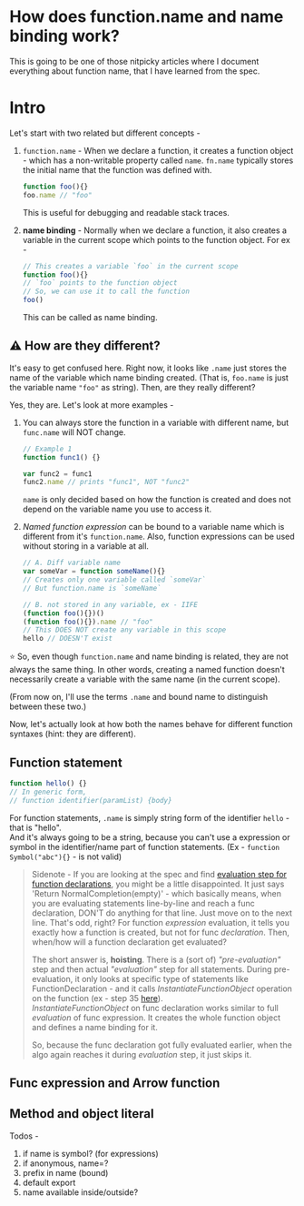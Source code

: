 # How does function.name and name binding work?

This is going to be one of those nitpicky articles where I document everything about function name, that I have learned from the spec.  

# Intro

Let's start with two related but different concepts -
1. `function.name` - When we declare a function, it creates a function object - which has a non-writable property called `name`. `fn.name` typically stores the initial name that the function was defined with.
	```js
	function foo(){}
	foo.name // "foo"
	```
   This is useful for debugging and readable stack traces.  
 
2. **name binding** - Normally when we declare a function, it also creates a variable in the current scope which points to the function object. For ex -
	```js
	// This creates a variable `foo` in the current scope
	function foo(){}
	// `foo` points to the function object
	// So, we can use it to call the function
	foo()
	```
	This can be called as name binding.
	
## ⚠️  **How are they different?** 
It's easy to get confused here. Right now, it looks like `.name` just stores the name of the variable which name binding created. (That is, `foo.name` is just the variable name `"foo"` as string). Then, are they really different?

Yes, they are. Let's look at more examples -

1. You can always store the function in a variable with different name, but `func.name` will NOT change. 
	```js
	// Example 1
	function func1() {}

	var func2 = func1
	func2.name // prints "func1", NOT "func2"
	```
	`name` is only decided based on how the function is created and does not depend on the variable name you use to access it.
	
2. *Named function expression* can be bound to a variable name which is different from it's `function.name`. Also, function expressions can be used without storing in a variable at all.
	```js
	// A. Diff variable name
	var someVar = function someName(){}
	// Creates only one variable called `someVar`
	// But function.name is `someName`
	
	// B. not stored in any variable, ex - IIFE
	(function foo(){})()
	(function foo(){}).name // "foo"
	// This DOES NOT create any variable in this scope
	hello // DOESN'T exist
	```

⭐️ So, even though `function.name` and name binding is related, they are not always the same thing. In other words, creating a named function doesn't necessarily create a variable with the same name (in the current scope).

(From now on, I'll use the terms `.name` and bound name to distinguish between these two.)

Now, let's actually look at how both the names behave for different function syntaxes (hint: they are different).


## Function statement

```js
function hello() {}
// In generic form,
// function identifier(paramList) {body} 
```

For function statements, `.name` is simply string form of the identifier `hello` - that is "hello".  
And it's always going to be a string, because you can't use a expression or symbol in the identifier/name part of function statements. (Ex - `function Symbol("abc"){}` - is not valid) 

> Sidenote - 
> If you are looking at the spec and find [evaluation step for function declarations](https://tc39.es/ecma262/#sec-function-definitions-runtime-semantics-evaluation), you might be a little disappointed. It just says 'Return NormalCompletion(empty)' - which basically means, when you are evaluating statements line-by-line and reach a func declaration, DON'T do anything for that line. Just move on to the next line.
> That's odd, right? For function *expression* evaluation, it tells you exactly how a function is created, but not for func *declaration*. Then, when/how will a function declaration get evaluated?
>  
> The short answer is, **hoisting**. There is a (sort of) *"pre-evaluation"* step and then actual *"evaluation"* step for all statements. During pre-evaluation, it only looks at specific type of statements like FunctionDeclaration - and it calls *InstantiateFunctionObject* operation on the function (ex - step 35 [here](https://tc39.es/ecma262/#sec-functiondeclarationinstantiation)).  
> *InstantiateFunctionObject* on func declaration works similar to full *evaluation* of func expression. It creates the whole function object and defines a name binding for it.
> 
> So, because the func declaration got fully evaluated earlier, when the algo again reaches it during *evaluation* step, it just skips it. 


## Func expression and Arrow function


## Method and object literal

Todos -
1. if name is symbol? (for expressions)
2. if anonymous, name=?
3. prefix in name (bound)
4. default export
5. name available inside/outside?
<!--stackedit_data:
eyJwcm9wZXJ0aWVzIjoiZXh0ZW5zaW9uczpcbiAgcHJlc2V0Oi
BnZm1cbiIsImhpc3RvcnkiOls0NzA2MTQ2OTksLTIwMjg2NzIx
ODYsMjA1NjMxNzkxMywyMDU2NDcyMzQ3LC0xNDk5Mzg2NDA1LD
I0OTkyMzI3MiwzNzE1MzE1OTYsLTkyMjE2NjQyLDM2NDE2Mzc3
Miw0NTY2MDgyOTgsLTEyOTE3NzA4ODEsMTI3NTUwNzUzOCwtMT
E2ODY0Mjk5LDE3MzQwOTQ0NjgsLTIwMDgwNjE2MywxMTkxNzgx
ODQsLTE1MjE1MDIzNDIsLTE3MjczNTgxMzcsMTgyNjI4MjUwMy
wtMTQzODc2NjkzMF19
-->